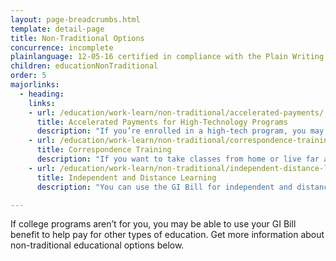 ```yaml
---
layout: page-breadcrumbs.html
template: detail-page
title: Non-Traditional Options
concurrence: incomplete
plainlanguage: 12-05-16 certified in compliance with the Plain Writing Act
children: educationNonTraditional
order: 5
majorlinks:
  - heading:
    links:
    - url: /education/work-learn/non-traditional/accelerated-payments/
      title: Accelerated Payments for High-Technology Programs
      description: "If you’re enrolled in a high-tech program, you may be able to get a lump-sum payment to cover the cost for these courses."
    - url: /education/work-learn/non-traditional/correspondence-training/
      title: Correspondence Training
      description: "If you want to take classes from home or live far away from any schools, doing coursework by mail might be a good option for you."
    - url: /education/work-learn/non-traditional/independent-distance-learning/
      title: Independent and Distance Learning
      description: "You can use the GI Bill for independent and distance learning online."

---
```


<div class="usa-font-lead">

If college programs aren’t for you, you may be able to use your GI Bill benefit to help pay for other types of education. Get more information about non-traditional educational options below.

</div>
